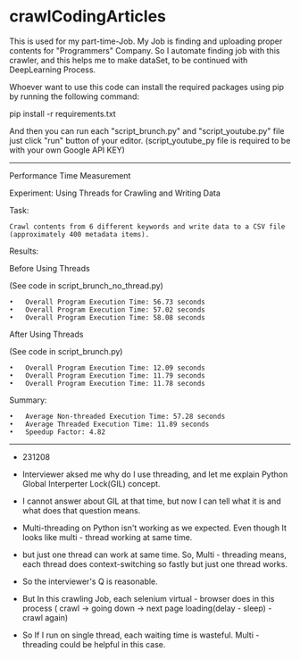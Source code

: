 # crawlCodingArticles
This is used for my part-time-Job. My Job is  finding and uploading proper contents for "Programmers" Company. So I automate finding job with this crawler, and this helps me to make dataSet, to be continued with DeepLearning Process. 


Whoever want to use this code can install the required packages using pip by running the following command:

pip install -r requirements.txt

And then you can run each "script_brunch.py" and "script_youtube.py" file just click "run" button of your editor.
(script_youtube_py file is required to be with your own Google API KEY)

------------------------------
Performance Time Measurement

Experiment: Using Threads for Crawling and Writing Data

Task:

	Crawl contents from 6 different keywords and write data to a CSV file (approximately 400 metadata items).

Results:

Before Using Threads

(See code in script_brunch_no_thread.py)

	•	Overall Program Execution Time: 56.73 seconds
	•	Overall Program Execution Time: 57.02 seconds
	•	Overall Program Execution Time: 58.08 seconds

After Using Threads

(See code in script_brunch.py)

	•	Overall Program Execution Time: 12.09 seconds
	•	Overall Program Execution Time: 11.79 seconds
	•	Overall Program Execution Time: 11.78 seconds

Summary:

	•	Average Non-threaded Execution Time: 57.28 seconds
	•	Average Threaded Execution Time: 11.89 seconds
	•	Speedup Factor: 4.82
------------------------------

+ 231208
+ Interviewer aksed me why do I use threading, and let me explain Python Global Interperter Lock(GIL) concept.
+ I cannot answer about GIL at that time, but now I can tell what it is and what does that question means.

+ Multi-threading on Python isn't working as we expected. Even though It looks like multi - thread working at same time.
+ but just one thread can work at same time. So, Multi - threading means, each thread does context-switching so fastly but just one thread works.
+ So the interviewer's Q is reasonable.

+ But In this crawling Job, each selenium virtual - browser does in this process ( crawl -> going down -> next page loading(delay - sleep) - crawl again)
+ So If I run on single thread, each waiting time is wasteful. Multi - threading could be helpful in this case.
